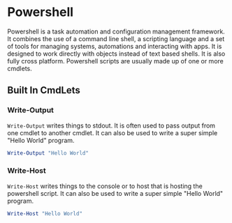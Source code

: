 # Powershell
Powershell is a task automation and configuration management framework. It combines the use of a command line shell, a scripting language and a set of tools for managing systems, automations and interacting with apps. It is designed to work directly with objects instead of text based shells. It is also fully cross platform. Powershell scripts are usually made up of one or more cmdlets. 

## Built In CmdLets
### Write-Output
`Write-Output` writes things to stdout. It is often used to pass output from one cmdlet to another cmdlet. It can also be used to write a super simple "Hello World" program. 

```powershell
Write-Output "Hello World"
```

### Write-Host
`Write-Host` writes things to the console or to host that is hosting the powershell script. It can also be used to write a super simple "Hello World" program. 

```powershell
Write-Host "Hello World"
```